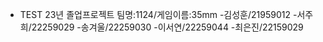 - TEST
23년 졸업프로젝트 팀명:1124/게임이름:35mm
-김성훈/21959012
-서주희/22259029
-송겨울/22259030
-이서연/22259044
-최은진/22159029
